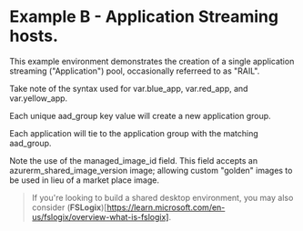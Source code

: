# Example B - Application Streaming hosts.

This example environment demonstrates the creation of a single application streaming ("Application") pool, occasionally referreed to as "RAIL".

Take note of the syntax used for var.blue_app, var.red_app, and var.yellow_app.

Each unique aad_group key value will create a new application group. 

Each application will tie to the application group with the matching aad_group.

Note the use of the managed_image_id field. This field accepts an azurerm_shared_image_version image; allowing custom "golden" images to be used in lieu of a market place image. 

> If you're looking to build a shared desktop environment, you may also consider (**FSLogix**)[https://learn.microsoft.com/en-us/fslogix/overview-what-is-fslogix].